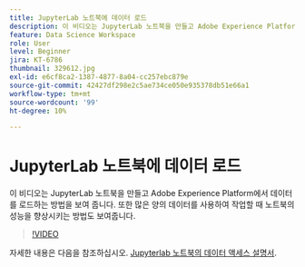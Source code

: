```yaml
---
title: JupyterLab 노트북에 데이터 로드
description: 이 비디오는 JupyterLab 노트북을 만들고 Adobe Experience Platform에서 데이터를 로드하는 방법을 보여 줍니다. 또한 많은 양의 데이터를 사용하여 작업할 때 노트북의 성능을 향상시키는 방법도 보여줍니다.
feature: Data Science Workspace
role: User
level: Beginner
jira: KT-6786
thumbnail: 329612.jpg
exl-id: e6cf8ca2-1387-4877-8a04-cc257ebc879e
source-git-commit: 42427df298e2c5ae734ce050e935378db51e66a1
workflow-type: tm+mt
source-wordcount: '99'
ht-degree: 10%

---
```


# JupyterLab 노트북에 데이터 로드

이 비디오는 JupyterLab 노트북을 만들고 Adobe Experience Platform에서 데이터를 로드하는 방법을 보여 줍니다. 또한 많은 양의 데이터를 사용하여 작업할 때 노트북의 성능을 향상시키는 방법도 보여줍니다.

>[!VIDEO](https://video.tv.adobe.com/v/329612?quality=12&learn=on)

자세한 내용은 다음을 참조하십시오. [Jupyterlab 노트북의 데이터 액세스 설명서](https://experienceleague.adobe.com/docs/experience-platform/data-science-workspace/jupyterlab/access-notebook-data.html).